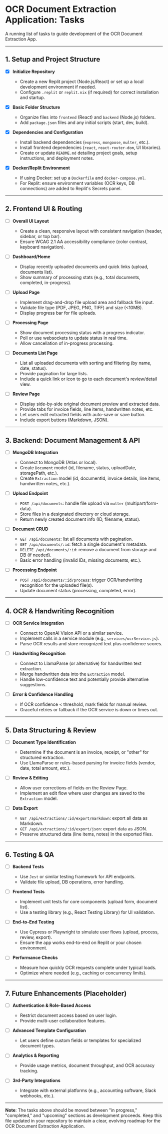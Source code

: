 # OCR Document Extraction Application: Tasks

A running list of tasks to guide development of the OCR Document Extraction App.

---

## 1. Setup and Project Structure

- [x] **Initialize Repository**  
  - Create a new Replit project (Node.js/React) or set up a local development environment if needed.  
  - Configure `.replit` or `replit.nix` (if required) for correct installation and startup.

- [x] **Basic Folder Structure**  
  - Organize files into `frontend` (React) and `backend` (Node.js) folders.  
  - Add `package.json` files and any initial scripts (start, dev, build).

- [x] **Dependencies and Configuration**  
  - Install backend dependencies (`express`, `mongoose`, `multer`, etc.).  
  - Install frontend dependencies (`react`, `react-router-dom`, UI libraries).  
  - Create or update `README.md` detailing project goals, setup instructions, and deployment notes.

- [x] **Docker/Replit Environment**  
  - If using Docker: set up a `Dockerfile` and `docker-compose.yml`.  
  - For Replit: ensure environment variables (OCR keys, DB connections) are added to Replit's Secrets panel.

---

## 2. Frontend UI & Routing

- [ ] **Overall UI Layout**  
  - Create a clean, responsive layout with consistent navigation (header, sidebar, or top bar).  
  - Ensure WCAG 2.1 AA accessibility compliance (color contrast, keyboard navigation).

- [ ] **Dashboard/Home**  
  - Display recently uploaded documents and quick links (upload, documents list).  
  - Show summary of processing stats (e.g., total documents, completed, in-progress).

- [ ] **Upload Page**  
  - Implement drag-and-drop file upload area and fallback file input.  
  - Validate file type (PDF, JPEG, PNG, TIFF) and size (<10MB).  
  - Display progress bar for file uploads.

- [ ] **Processing Page**  
  - Show document processing status with a progress indicator.  
  - Poll or use websockets to update status in real time.  
  - Allow cancellation of in-progress processing.

- [ ] **Documents List Page**  
  - List all uploaded documents with sorting and filtering (by name, date, status).  
  - Provide pagination for large lists.  
  - Include a quick link or icon to go to each document's review/detail view.

- [ ] **Review Page**  
  - Display side-by-side original document preview and extracted data.  
  - Provide tabs for invoice fields, line items, handwritten notes, etc.  
  - Let users edit extracted fields with auto-save or save button.  
  - Include export buttons (Markdown, JSON).

---

## 3. Backend: Document Management & API

- [ ] **MongoDB Integration**  
  - Connect to MongoDB (Atlas or local).  
  - Create `Document` model (id, filename, status, uploadDate, storagePath, etc.).  
  - Create `Extraction` model (id, documentId, invoice details, line items, handwritten notes, etc.).

- [ ] **Upload Endpoint**  
  - `POST /api/documents`: handle file upload via `multer` (multipart/form-data).  
  - Store files in a designated directory or cloud storage.  
  - Return newly created document info (ID, filename, status).

- [ ] **Document CRUD**  
  - `GET /api/documents`: list all documents with pagination.  
  - `GET /api/documents/:id`: fetch a single document's metadata.  
  - `DELETE /api/documents/:id`: remove a document from storage and DB (if needed).  
  - Basic error handling (invalid IDs, missing documents, etc.).

- [ ] **Processing Endpoint**  
  - `POST /api/documents/:id/process`: trigger OCR/handwriting recognition for the uploaded file(s).  
  - Update document status (processing, completed, error).

---

## 4. OCR & Handwriting Recognition

- [ ] **OCR Service Integration**  
  - Connect to OpenAI Vision API or a similar service.  
  - Implement calls in a service module (e.g., `services/ocrService.js`).  
  - Parse OCR results and store recognized text plus confidence scores.

- [ ] **Handwriting Recognition**  
  - Connect to LlamaParse (or alternative) for handwritten text extraction.  
  - Merge handwritten data into the `Extraction` model.  
  - Handle low-confidence text and potentially provide alternative suggestions.

- [ ] **Error & Confidence Handling**  
  - If OCR confidence < threshold, mark fields for manual review.  
  - Graceful retries or fallback if the OCR service is down or times out.

---

## 5. Data Structuring & Review

- [ ] **Document Type Identification**  
  - Determine if the document is an invoice, receipt, or "other" for structured extraction.  
  - Use LlamaParse or rules-based parsing for invoice fields (vendor, date, total amount, etc.).

- [ ] **Review & Editing**  
  - Allow user corrections of fields on the Review Page.  
  - Implement an edit flow where user changes are saved to the `Extraction` model.

- [ ] **Data Export**  
  - `GET /api/extractions/:id/export/markdown`: export all data as Markdown.  
  - `GET /api/extractions/:id/export/json`: export data as JSON.  
  - Preserve structured data (line items, notes) in the exported files.

---

## 6. Testing & QA

- [ ] **Backend Tests**  
  - Use `Jest` or similar testing framework for API endpoints.  
  - Validate file upload, DB operations, error handling.

- [ ] **Frontend Tests**  
  - Implement unit tests for core components (upload form, document list).  
  - Use a testing library (e.g., React Testing Library) for UI validation.

- [ ] **End-to-End Testing**  
  - Use Cypress or Playwright to simulate user flows (upload, process, review, export).  
  - Ensure the app works end-to-end on Replit or your chosen environment.

- [ ] **Performance Checks**  
  - Measure how quickly OCR requests complete under typical loads.  
  - Optimize where needed (e.g., caching or concurrency limits).

---

## 7. Future Enhancements (Placeholder)

- [ ] **Authentication & Role-Based Access**  
  - Restrict document access based on user login.  
  - Provide multi-user collaboration features.

- [ ] **Advanced Template Configuration**  
  - Let users define custom fields or templates for specialized document types.

- [ ] **Analytics & Reporting**  
  - Provide usage metrics, document throughput, and OCR accuracy tracking.

- [ ] **3rd-Party Integrations**  
  - Integrate with external platforms (e.g., accounting software, Slack webhooks, etc.).

---

**Note**: The tasks above should be moved between "in progress," "completed," and "upcoming" sections as development proceeds. Keep this file updated in your repository to maintain a clear, evolving roadmap for the OCR Document Extraction Application.

